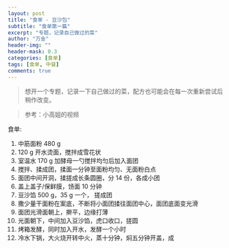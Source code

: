 ```yaml
---
layout: post
title: "食单 - 豆沙包"
subtitle: "食单第一篇"
excerpt: "专题，记录自己做过的菜"
author: "万金"
header-img: ""
header-mask: 0.3
categories: [食单]
tags: [食单, 中餐]
comments: true
---
```


> 想开一个专题，记录一下自己做过的菜，配方也可能会在每一次重新尝试后稍作改变。

> 参考：小高姐的视频

食单:

1. 中筋面粉 480 g
2. 120 g 开水烫面，搅拌成雪花状
3. 室温水 170 g 加酵母一勺搅拌均匀后加入面团
4. 搅拌、揉成团，揉面一分钟至面粉均匀、无面粉白点
5. 面团中间开洞，揉搓成长条圆圈，分 14 份，各成小团
6. 盖上盖子/保鲜膜，饧面 10 分钟
7. 豆沙馅 500 g，35 g 一个， 搓成团
8. 撒少量干面粉在案底，不断将小面团揉往面团中心，面团底面变光滑
9. 面团光滑面朝上，擀平，边缘打薄
10. 光面朝下，中间加入豆沙馅，虎口收口，搓圆
11. 烤箱发酵，同时加入开水，发酵一个小时
12. 冷水下锅，大火烧开转中火，蒸十分钟，焖五分钟开盖，成